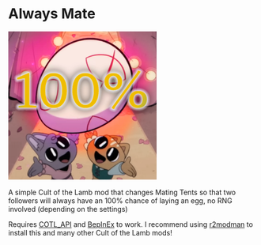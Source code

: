 # Always Mate
<img src="icon.png" width="300">

A simple Cult of the Lamb mod that changes Mating Tents so that two followers will always have an 100% chance of laying an egg, no RNG involved (depending on the settings)

Requires [COTL_API](https://thunderstore.io/c/cult-of-the-lamb/p/xhayper/COTL_API/) and [BepInEx](https://github.com/BepInEx/BepInEx) to work. I recommend using [r2modman](https://thunderstore.io/c/cult-of-the-lamb/p/ebkr/r2modman/) to install this and many other Cult of the Lamb mods!

